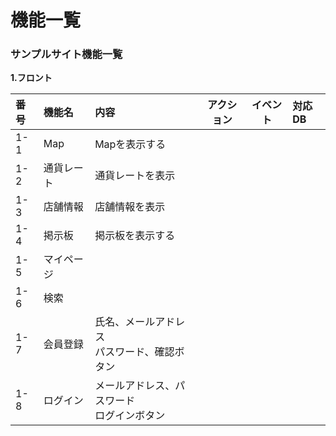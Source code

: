 # 機能一覧
### サンプルサイト機能一覧
**1.フロント**

|番号|機能名|内容|アクション|イベント|対応DB|
|:---|:---|:---|:---:|:---:|:--
|1-1|Map|Mapを表示する||||
|1-2|通貨レート|通貨レートを表示||||
|1-3|店舗情報|店舗情報を表示||||
|1-4|掲示板|掲示板を表示する||||
|1-5|マイページ|||||
|1-6|検索|||||
|1-7|会員登録|氏名、メールアドレス<br>パスワード、確認ボタン||||
|1-8|ログイン|メールアドレス、パスワード<br>ログインボタン||||
